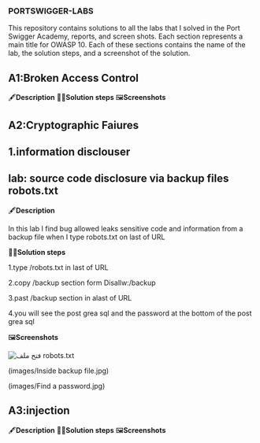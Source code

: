 ### PORTSWIGGER-LABS ###

This repository contains solutions to all the labs that I solved in the Port Swigger Academy, reports, and screen shots.
Each section represents a main title for OWASP 10. Each of these sections contains the name of the lab, the solution steps, and a screenshot of the solution.

## A1:Broken Access Control
  🖋️**Description**
  🏃‍♀️**Solution steps**
  🖼️**Screenshots**
  
## A2:Cryptographic Faiures
## 1.information disclouser
## lab: source code disclosure via backup files robots.txt

  🖋️**Description**
  
  In this lab I find  bug allowed  leaks sensitive code and information  from a backup file when I type robots.txt on last of URL  
  
  🏃‍♀️**Solution steps**
  
  1.type /robots.txt in last of URL
  
  2.copy /backup section form Disallw:/backup
  
  3.past /backup section in alast of URL 
  
  4.you will see the post grea sql and the password at the bottom of the post grea sql
  
  🖼️**Screenshots**
  
![فتح ملف robots.txt](images/When-I-opened-robots.png)

  
  (images/Inside backup file.jpg)
  
  (images/Find a password.jpg)
  
## A3:injection
  🖋️**Description**
  🏃‍♀️**Solution steps**
  🖼️**Screenshots**
  
  
